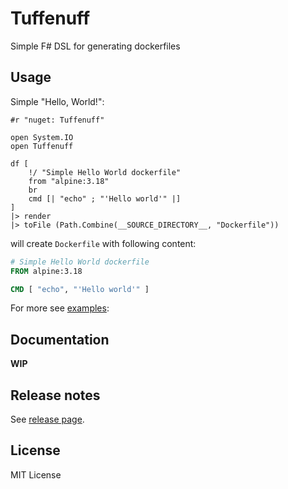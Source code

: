 # Tuffenuff

Simple F# DSL for generating dockerfiles

## Usage

Simple "Hello, World!":

```f#
#r "nuget: Tuffenuff"

open System.IO
open Tuffenuff

df [
    !/ "Simple Hello World dockerfile"
    from "alpine:3.18"
    br
    cmd [| "echo" ; "'Hello world'" |]
]
|> render
|> toFile (Path.Combine(__SOURCE_DIRECTORY__, "Dockerfile"))
```

will create `Dockerfile` with following content:

```Dockerfile
# Simple Hello World dockerfile
FROM alpine:3.18

CMD [ "echo", "'Hello world'" ]
```

For more see [examples](https://github.com/blbrdv/Tuffenuff/tree/main/examples):

## Documentation

**WIP**

## Release notes

See [release page](https://github.com/blbrdv/Tuffenuff/releases).

## License

MIT License
